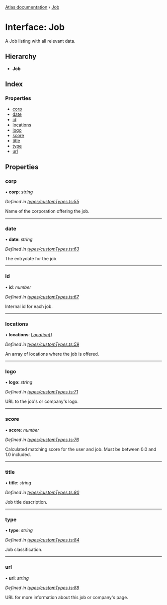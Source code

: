[Atlas documentation](../globals.md) › [Job](job.md)

# Interface: Job

A Job listing with all relevant data.

## Hierarchy

* **Job**

## Index

### Properties

* [corp](job.md#corp)
* [date](job.md#date)
* [id](job.md#id)
* [locations](job.md#locations)
* [logo](job.md#logo)
* [score](job.md#score)
* [title](job.md#title)
* [type](job.md#type)
* [url](job.md#url)

## Properties

###  corp

• **corp**: *string*

*Defined in [types/customTypes.ts:55](https://github.com/chronark/atlas/blob/88749ce/src/types/customTypes.ts#L55)*

Name of the corporation offering the job.

___

###  date

• **date**: *string*

*Defined in [types/customTypes.ts:63](https://github.com/chronark/atlas/blob/88749ce/src/types/customTypes.ts#L63)*

The entrydate for the job.

___

###  id

• **id**: *number*

*Defined in [types/customTypes.ts:67](https://github.com/chronark/atlas/blob/88749ce/src/types/customTypes.ts#L67)*

Internal id for each job.

___

###  locations

• **locations**: *[Location](../globals.md#location)[]*

*Defined in [types/customTypes.ts:59](https://github.com/chronark/atlas/blob/88749ce/src/types/customTypes.ts#L59)*

An array of locations where the job is offered.

___

###  logo

• **logo**: *string*

*Defined in [types/customTypes.ts:71](https://github.com/chronark/atlas/blob/88749ce/src/types/customTypes.ts#L71)*

URL to the job's or company's logo.

___

###  score

• **score**: *number*

*Defined in [types/customTypes.ts:76](https://github.com/chronark/atlas/blob/88749ce/src/types/customTypes.ts#L76)*

Calculated matching score for the user and job.
Must be between 0.0 and 1.0 included.

___

###  title

• **title**: *string*

*Defined in [types/customTypes.ts:80](https://github.com/chronark/atlas/blob/88749ce/src/types/customTypes.ts#L80)*

Job title description.

___

###  type

• **type**: *string*

*Defined in [types/customTypes.ts:84](https://github.com/chronark/atlas/blob/88749ce/src/types/customTypes.ts#L84)*

Job classification.

___

###  url

• **url**: *string*

*Defined in [types/customTypes.ts:88](https://github.com/chronark/atlas/blob/88749ce/src/types/customTypes.ts#L88)*

URL for more information about this job or company's page.
